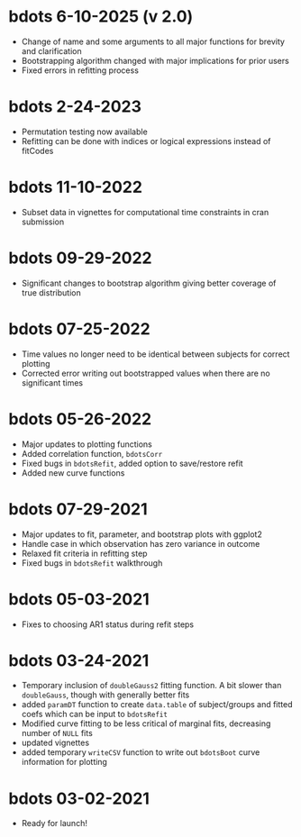 # bdots 6-10-2025 (v 2.0)
- Change of name and some arguments to all major functions for brevity and clarification
- Bootstrapping algorithm changed with major implications for prior users
- Fixed errors in refitting process

# bdots 2-24-2023
- Permutation testing now available
- Refitting can be done with indices or logical expressions instead of fitCodes


# bdots 11-10-2022
- Subset data in vignettes for computational time constraints in cran submission

# bdots 09-29-2022
- Significant changes to bootstrap algorithm giving better coverage of true distribution

# bdots 07-25-2022
- Time values no longer need to be identical between subjects for correct plotting
- Corrected error writing out bootstrapped values when there are no significant times

# bdots 05-26-2022
- Major updates to plotting functions
- Added correlation function, `bdotsCorr`
- Fixed bugs in `bdotsRefit`, added option to save/restore refit 
- Added new curve functions

# bdots 07-29-2021
- Major updates to fit, parameter, and bootstrap plots with ggplot2
- Handle case in which observation has zero variance in outcome
- Relaxed fit criteria in refitting step
- Fixed bugs in `bdotsRefit` walkthrough

# bdots 05-03-2021
- Fixes to choosing AR1 status during refit steps

# bdots 03-24-2021
- Temporary inclusion of `doubleGauss2` fitting function. A bit slower than `doubleGauss`, though with generally better fits
- added `paramDT` function to create `data.table` of subject/groups and fitted coefs which can be input to `bdotsRefit`
- Modified curve fitting to be less critical of marginal fits, decreasing number of `NULL` fits
- updated vignettes
- added temporary `writeCSV` function to write out `bdotsBoot` curve information for plotting

# bdots 03-02-2021
- Ready for launch!


